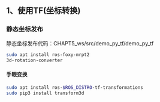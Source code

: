 ## 1、使用TF(坐标转换)
### 静态坐标发布
静态坐标发布代码：CHAPT5_ws/src/demo_py_tf/demo_py_tf
```bash
sudo apt install ros-foxy-mrpt2
3d-rotation-converter
```
#### 手眼变换

```bash
sudo apt install ros-$ROS_DISTRO-tf-transformations
sudo pip3 install transform3d
```


